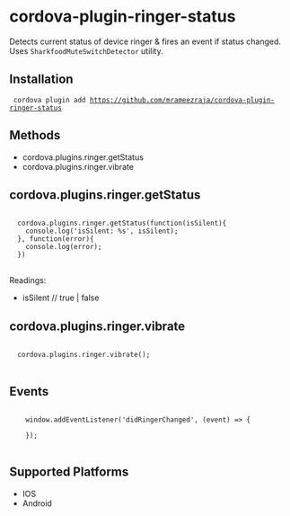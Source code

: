 cordova-plugin-ringer-status
====================

Detects current status of device ringer & fires an event if status changed. Uses `SharkfoodMuteSwitchDetector` utility.

Installation
------------

<code> cordova plugin add https://github.com/mrameezraja/cordova-plugin-ringer-status </code>


Methods
-------
- cordova.plugins.ringer.getStatus
- cordova.plugins.ringer.vibrate


cordova.plugins.ringer.getStatus
-------------------------------------------

<pre>
<code>
  cordova.plugins.ringer.getStatus(function(isSilent){
    console.log('isSilent: %s', isSilent);
  }, function(error){
    console.log(error);
  })
</code>
</pre>

Readings:
- isSilent // true | false

cordova.plugins.ringer.vibrate
--------------------------------

<pre>
<code>
  cordova.plugins.ringer.vibrate();
</code>
</pre>

Events
------
<pre>
<code>
    window.addEventListener('didRingerChanged', (event) => {

    });
</code>
</pre>

Supported Platforms
-------------------

- IOS
- Android



